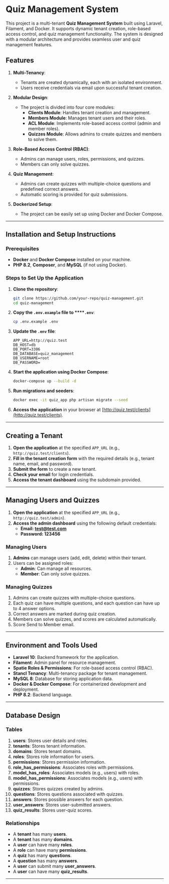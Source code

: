 # Quiz Management System

This project is a multi-tenant **Quiz Management System** built using Laravel, Filament, and Docker. It supports dynamic tenant creation, role-based access control, and quiz management functionality. The system is designed with a modular architecture and provides seamless user and quiz management features.

## Features

1. **Multi-Tenancy**:

   - Tenants are created dynamically, each with an isolated environment.
   - Users receive credentials via email upon successful tenant creation.

2. **Modular Design**:

   - The project is divided into four core modules:
     - **Clients Module**: Handles tenant creation and management.
     - **Members Module**: Manages tenant users and their roles.
     - **ACL Module**: Implements role-based access control (admin and member roles).
     - **Quizzes Module**: Allows admins to create quizzes and members to solve them.

3. **Role-Based Access Control (RBAC)**:

   - Admins can manage users, roles, permissions, and quizzes.
   - Members can only solve quizzes.

4. **Quiz Management**:

   - Admins can create quizzes with multiple-choice questions and predefined correct answers.
   - Automatic scoring is provided for quiz submissions.

5. **Dockerized Setup**:

   - The project can be easily set up using Docker and Docker Compose.

---

## Installation and Setup Instructions

### Prerequisites

- **Docker** and **Docker Compose** installed on your machine.
- **PHP 8.2**, **Composer**, and **MySQL** (if not using Docker).

### Steps to Set Up the Application

1. **Clone the repository**:

   ```bash
   git clone https://github.com/your-repo/quiz-management.git
   cd quiz-management
   ```

2. **Copy the ****`.env.example`**** file to ****`.env`**:

   ```bash
   cp .env.example .env
   ```

3. **Update the ****`.env`**** file**:

   ```dotenv
   APP_URL=http://quiz.test
   DB_HOST=db
   DB_PORT=3306
   DB_DATABASE=quiz_management
   DB_USERNAME=root
   DB_PASSWORD=
   ```

4. **Start the application using Docker Compose**:

   ```bash
   docker-compose up --build -d
   ```

5. **Run migrations and seeders**:

   ```bash
   docker exec -it quiz_app php artisan migrate --seed
   ```

6. **Access the application** in your browser at [http://quiz.test/clients](http://quiz.test/clients).

---

## Creating a Tenant

1. **Open the application** at the specified `APP_URL` (e.g., `http://quiz.test/clients`).
2. **Fill in the tenant creation form** with the required details (e.g., tenant name, email, and password).
3. **Submit the form** to create a new tenant.
4. **Check your email** for login credentials.
5. **Access the tenant dashboard** using the subdomain provided.

---

## Managing Users and Quizzes

1. **Open the application** at the specified `APP_URL` (e.g., `http://quiz.test/admin`).
2. **Access the admin dashboard** using the following default credentials:
   - **Email: test@test.com**
   - **Password: 123456**

### Managing Users

1. **Admins** can manage users (add, edit, delete) within their tenant.
2. Users can be assigned roles:
   - **Admin**: Can manage all resources.
   - **Member**: Can only solve quizzes.

### Managing Quizzes

1. Admins can create quizzes with multiple-choice questions.
2. Each quiz can have multiple questions, and each question can have up to 4 answer options.
3. Correct answers are marked during quiz creation.
4. Members can solve quizzes, and scores are calculated automatically.
5. Score Send to Member email.

---

## Environment and Tools Used

- **Laravel 10**: Backend framework for the application.
- **Filament**: Admin panel for resource management.
- **Spatie Roles & Permissions**: For role-based access control (RBAC).
- **Stancl Tenancy**: Multi-tenancy package for tenant management.
- **MySQL 8**: Database for storing application data.
- **Docker & Docker Compose**: For containerized development and deployment.
- **PHP 8.2**: Backend language.

---

## Database Design

### Tables

1. **users**: Stores user details and roles.
2. **tenants**: Stores tenant information.
3. **domains**: Stores tenant domains.
4. **roles**: Stores role information for users.
5. **permissions**: Stores permission information.
6. **role_has_permissions**: Associates roles with permissions.
7. **model_has_roles**: Associates models (e.g., users) with roles.
8. **model_has_permissions**: Associates models (e.g., users) with permissions.
9. **quizzes**: Stores quizzes created by admins.
10. **questions**: Stores questions associated with quizzes.
11. **answers**: Stores possible answers for each question.
12. **user_answers**: Stores user-submitted answers.
13. **quiz_results**: Stores user-quiz scores.

### Relationships

- A **tenant** has many **users**.
- A **tenant** has many **domains**.
- A **user** can have many **roles**.
- A **role** can have many **permissions**.
- A **quiz** has many **questions**.
- A **question** has many **answers**.
- A **user** can submit many **user_answers**.
- A **user** can have many **quiz_results**.

---

